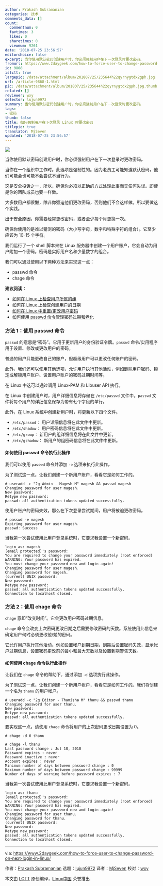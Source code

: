 ```yaml
---
author: Prakash Subramanian
categories: 技术
comments_data: []
count:
  commentnum: 0
  favtimes: 3
  likes: 0
  sharetimes: 0
  viewnum: 9261
date: '2018-07-25 23:56:57'
editorchoice: false
excerpt: 当你使用默认密码创建用户时，你必须强制用户在下一次登录时更改密码。
fromurl: https://www.2daygeek.com/how-to-force-user-to-change-password-on-next-login-in-linux/
id: 9868
islctt: true
largepic: /data/attachment/album/201807/25/235644h22qyrnygtdx2gph.jpg
url: /article-9868-1.html
pic: /data/attachment/album/201807/25/235644h22qyrnygtdx2gph.jpg.thumb.jpg
related: []
reviewer: wxy
selector: lujun9972
summary: 当你使用默认密码创建用户时，你必须强制用户在下一次登录时更改密码。
tags:
- 密码
thumb: false
title: 如何强制用户在下次登录 Linux 时更改密码
titlepic: true
translator: MjSeven
updated: '2018-07-25 23:56:57'
---
```


![](/data/attachment/album/201807/25/235644h22qyrnygtdx2gph.jpg)


当你使用默认密码创建用户时，你必须强制用户在下一次登录时更改密码。


当你在一个组织中工作时，此选项是强制性的。因为老员工可能知道默认密码，他们可能会也可能不会尝试不当行为。


这是安全投诉之一，所以，确保你必须以正确的方式处理此事而无任何失误。即使是你的团队成员也要一样做。


大多数用户都很懒，除非你强迫他们更改密码，否则他们不会这样做。所以要做这个实践。


出于安全原因，你需要经常更改密码，或者至少每个月更换一次。


确保你使用的是难以猜测的密码（大小写字母，数字和特殊字符的组合）。它至少应该为 10-15 个字符。


我们运行了一个 shell 脚本来在 Linux 服务器中创建一个用户账户，它会自动为用户附加一个密码，密码是实际用户名和少量数字的组合。


我们可以通过使用以下两种方法来实现这一点：


* passwd 命令
* chage 命令


**建议阅读：**


* [如何在 Linux 上检查用户所属的组](https://www.2daygeek.com/how-to-check-which-groups-a-user-belongs-to-on-linux/)
* [如何在 Linux 上检查创建用户的日期](https://www.2daygeek.com/how-to-check-user-created-date-on-linux/)
* [如何在 Linux 中重置/更改用户密码](https://www.2daygeek.com/passwd-command-examples/)
* [如何使用 passwd 命令管理密码过期和老化](https://www.2daygeek.com/passwd-command-examples-part-l/)


### 方法 1：使用 passwd 命令


`passwd` 的意思是“密码”。它用于更新用户的身份验证令牌。`passwd` 命令/实用程序用于设置、修改或更改用户的密码。


普通的用户只能更改自己的账户，但超级用户可以更改任何账户的密码。


此外，我们还可以使用其他选项，允许用户执行其他活动，例如删除用户密码、锁定或解锁用户账户、设置用户账户的密码过期时间等。


在 Linux 中这可以通过调用 Linux-PAM 和 Libuser API 执行。


在 Linux 中创建用户时，用户详细信息将存储在 `/etc/passwd` 文件中。`passwd` 文件将每个用户的详细信息保存为带有七个字段的单行。


此外，在 Linux 系统中创建新用户时，将更新以下四个文件。


* `/etc/passwd`： 用户详细信息将在此文件中更新。
* `/etc/shadow`： 用户密码信息将在此文件中更新。
* `/etc/group`： 新用户的组详细信息将在此文件中更新。
* `/etc/gshadow`： 新用户的组密码信息将在此文件中更新。


#### 如何使用 passwd 命令执行此操作


我们可以使用 `passwd` 命令并添加 `-e` 选项来执行此操作。


为了测试这一点，让我们创建一个新用户账户，看看它是如何工作的。



```
# useradd -c "2g Admin - Magesh M" magesh && passwd magesh
Changing password for user magesh.
New password:
Retype new password:
passwd: all authentication tokens updated successfully.

```

使用户账户的密码失效，那么在下次登录尝试期间，用户将被迫更改密码。



```
# passwd -e magesh
Expiring password for user magesh.
passwd: Success

```

当我第一次尝试使用此用户登录系统时，它要求我设置一个新密码。



```
login as: magesh
[email protected]'s password:
You are required to change your password immediately (root enforced)
WARNING: Your password has expired.
You must change your password now and login again!
Changing password for user magesh.
Changing password for magesh.
(current) UNIX password:
New password:
Retype new password:
passwd: all authentication tokens updated successfully.
Connection to localhost closed.

```

### 方法 2：使用 chage 命令


`chage` 意即“改变时间”。它会更改用户密码过期信息。


`chage` 命令会改变上次密码更改日期之后需要修改密码的天数。系统使用此信息来确定用户何时必须更改他/她的密码。


它允许用户执行其他活动，例如设置帐户到期日期，到期后设置密码失效，显示帐户过期信息，设置密码更改前的最小和最大天数以及设置到期警告天数。


#### 如何使用 chage 命令执行此操作


让我们在 `chage` 命令的帮助下，通过添加 `-d` 选项执行此操作。


为了测试这一点，让我们创建一个新用户帐户，看看它是如何工作的。我们将创建一个名为 `thanu` 的用户帐户。



```
# useradd -c "2g Editor - Thanisha M" thanu && passwd thanu
Changing password for user thanu.
New password:
Retype new password:
passwd: all authentication tokens updated successfully.

```

要实现这一点，请使用 `chage` 命令将用户的上次密码更改日期设置为 0。



```
# chage -d 0 thanu

# chage -l thanu
Last password change : Jul 18, 2018
Password expires : never
Password inactive : never
Account expires : never
Minimum number of days between password change : 0
Maximum number of days between password change : 99999
Number of days of warning before password expires : 7

```

当我第一次尝试使用此用户登录系统时，它要求我设置一个新密码。



```
login as: thanu
[email protected]'s password:
You are required to change your password immediately (root enforced)
WARNING: Your password has expired.
You must change your password now and login again!
Changing password for user thanu.
Changing password for thanu.
(current) UNIX password:
New password:
Retype new password:
passwd: all authentication tokens updated successfully.
Connection to localhost closed.

```



---


via: <https://www.2daygeek.com/how-to-force-user-to-change-password-on-next-login-in-linux/>


作者：[Prakash Subramanian](https://www.2daygeek.com/author/prakash/) 选题：[lujun9972](https://github.com/lujun9972) 译者：[MjSeven](https://github.com/MjSeven) 校对：[wxy](https://github.com/wxy)


本文由 [LCTT](https://github.com/LCTT/TranslateProject) 原创编译，[Linux中国](https://linux.cn/) 荣誉推出
